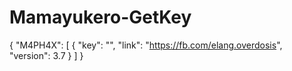 # Mamayukero-GetKey
{    "M4PH4X": [       {          "key": "",          "link": "https://fb.com/elang.overdosis",          "version": 3.7       }    ] }
